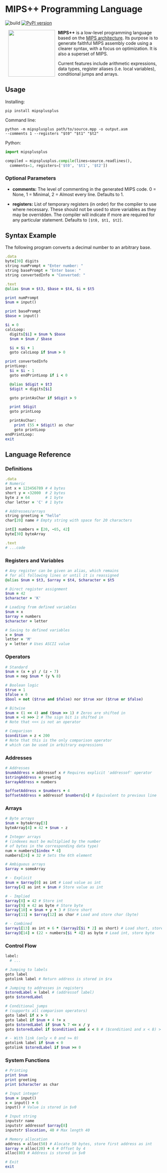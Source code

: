 # MIPS++ Programming Language

![build](https://github.com/alexsocha/mipsplusplus/workflows/build/badge.svg)
[![PyPI version](https://badge.fury.io/py/mipsplusplus.svg)](https://badge.fury.io/py/mipsplusplus)

<img src="https://raw.githubusercontent.com/alexsocha/mipsplusplus/master/logo.svg?sanitize=true" align="left" hspace="10" width="150px">

**MIPS++** is a low-level programming language based on the [MIPS architecture](https://en.wikipedia.org/wiki/MIPS_architecture). Its purpose is to generate faithful MIPS assembly code using a clearer syntax, with a focus on optimization. It is also a superset of MIPS.

Current features include arithmetic expressions, data types, register aliases (i.e. local variables), conditional jumps and arrays.

## Usage

Installing:
```
pip install mipsplusplus
```

Command line:
```
python -m mipsplusplus path/to/source.mpp -o output.asm
--comments 1 --registers "$t0" "$t1" "$t2"
```

Python:
```python
import mipsplusplus

compiled = mipsplusplus.compile(lines=source.readlines(),
  comments=1, registers=['$t0', '$t1', '$t2'])
```

### Optional Parameters
* **comments:** The level of commenting in the generated MIPS code.
0 = None, 1 = Minimal, 2 = Almost every line. Defaults to 1.

* **registers:** List of temporary registers (in order) for the compiler to use where necessary. These should not be used to store variables as they may be overridden. The compiler will indicate if more are required for any particular statement. Defaults to `[$t0, $t1, $t2]`.

## Syntax Example
The following program converts a decimal number to an arbitrary base.
```ruby
.data
byte[30] digits
string numPrompt = "Enter number: "
string basePrompt = "Enter base: "
string convertedInfo = "Converted: "

.text
@alias $num = $t3, $base = $t4, $i = $t5

print numPrompt
$num = input()

print basePrompt
$base = input()

$i = 0
calcLoop:
  digits[$i] = $num % $base
  $num = $num / $base

  $i = $i + 1
  goto calcLoop if $num > 0

print convertedInfo
printLoop:
  $i = $i - 1
  goto endPrintLoop if i < 0

  @alias $digit = $t3
  $digit = digits[$i]

  goto printAsChar if $digit > 9

  print $digit
  goto printLoop

  printAsChar:
    print (55 + $digit) as char
    goto printLoop
endPrintLoop:
exit
```

## Language Reference
### Definitions
```ruby
.data
# Numeric
int x = 123456789 # 4 bytes
short y = -32000  # 2 bytes
byte z = 64       # 1 byte
char letter = 'C' # 1 byte

# Addresses/arrays
string greeting = "hello"
char[20] name # Empty string with space for 20 characters

int[] numbers = [20, -65, 42]
byte[30] byteArray

.text
# ...code
```

### Registers and Variables
```ruby
# Any register can be given an alias, which remains
# for all following lines or until it is reassigned
@alias $num = $t3, $array = $t4, $character = $t5

# Direct register assignment
$num = 42
$character = 'K'

# Loading from defined variables
$num = x
$array = numbers
$character = letter

# Saving to defined variables
x = $num
letter = 'M'
y = letter # Uses ASCII value
```

### Operators
```ruby
# Standard
$num = (x + y) / (z - 7)
$num = neg $num * (y % 8)

# Boolean logic
$true = 1
$false = 0
$bool = not ($true and $false) nor $true xor ($true or $false)

# Bitwise
$num = (1 << 4) and ($num >> 1) # Zeros are shifted in
$num = -8 >>> 2 # The sign bit is shifted in
# Note that <<< is not an operator

# Comparison
$condition = z < 200
# Note that this is the only comparison operator
# which can be used in arbitrary expressions
```

### Addresses
```ruby
# Addresses
$numAddress = addressof x # Requires explicit 'addressof' operator
$stringAddress = greeting
$arrayAddress = numbers

$offsetAddress = $numbers + 4
$offsetAddress = addressof $numbers[4] # Equivalent to previous line
```

### Arrays
```ruby
# Byte arrays
$num = byteArray[3]
byteArray[4] = 42 + $num - z

# Integer arrays
# (indexes must be multiplied by the number
# of bytes in the corresponding data type)
num = numbers[$index * 4] 
numbers[24] = 32 # Sets the 6th element

# Ambiguous arrays
$array = someArray

# - Explicit
$num = $array[0] as int # Load value as int
$array[4] as int = $num # Store value as int

# - Implied
$array[8] = 42 # Store int
$array[9] = 42 as byte # Store byte
$array[10] = $num + y + 3 # Store short
$array[11] = $array[12] as char # Load and store char (byte)

# - Combined
$array1[13] as int = 6 * ($array2[$i * 2] as short) # Load short, store int
$array3[14] = (22 - numbers[$i * 4]) as byte # Load int, store byte
```

### Control Flow
```ruby
label:
  # ...

# Jumping to labels
goto label
gotolink label # Return address is stored in $ra

# Jumping to addresses in registers
$storedLabel = label # (addressof label)
goto $storedLabel

# Conditional jumps
# (supports all comparison operators)
goto label if x > 9
goto label if $num + 4 != x
goto $storedLabel if $num % 7 <= x / y
goto $storedLabel if $condition1 and x < 8 # ($condition1 and x < 8) > 0

# - With link (only < 0 and >= 0)
gotolink label if $num < 0
gotolink $storedLabel if $num >= 0
```

### System Functions
```ruby
# Printing
print $num
print greeting
print $character as char

# Input integer
$num = input()
x = input() + 6
input() # Value is stored in $v0

# Input string
inputstr name
inputstr addressof $array[8]
inputstr $location, 40 # Max length 40

# Memory allocation
address = alloc(50) # Alocate 50 bytes, store first address as int
$array = alloc(20) + 4 # Offset by 4
alloc(80) # Address is stored in $v0

# Exit
exit
```
